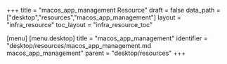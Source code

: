 +++
title = "macos_app_management Resource"
draft = false
data_path = ["desktop","resources","macos_app_management"]
layout = "infra_resource"
toc_layout = "infra_resource_toc"

[menu]
  [menu.desktop]
    title = "macos_app_management"
    identifier = "desktop/resources/macos_app_management.md macos_app_management"
    parent = "desktop/resources"
+++

<!-- The contents of this page are automatically generated from the macos_app_management.yaml file in the data/desktop/resources directory. -->
